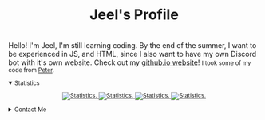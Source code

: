 <p align="center">
</p>
<div>
  <p align="center">
    <h1 align="center" >Jeel's Profile</h1>
    <br>
    <div align="left">
   Hello! I'm Jeel, I'm still learning coding. By the end of the summer, I want to be experienced in JS, and HTML, since I also want to have my own Discord bot with it's own website. Check out my <a href="https://kingcharaf99.github.io">github.io website</a>! <small>I took some of my code from <a href="https://github.com/peterhanania">Peter</a>.
    </div>
  </p>
  
 
  </div>

<details style="cursor: pointer;" open>
  <summary>Statistics</summary>
<p align=center>
<a href="https://github.com/kingcharaf99">
  <img align="center" src="https://github-readme-stats.vercel.app/api?username=kingcharaf99&show_icons=true&include_all_commits=true&show_icons=true&title_color=ff0000&icon_color=11ff00&text_color=ffff00&bg_color=000000" alt="Statistics." />
  <img align="center" src="https://github-readme-stats.vercel.app/api/top-langs/?username=kingcharaf99&show_icons=true&show_icons=true&title_color=ff0000&icon_color=11ff00&text_color=ffff00&bg_color=000000&hide_border=true" alt="Statistics." />
  <img align="center" src="https://lanyard-profile-readme.vercel.app/api/587391668949483545?theme=dark&bg=000000&hideDiscrim=true&borderRadius=0px&animated=true" alt="Statistics." />
  <img align="center" src="https://spotify-recently-played-readme.vercel.app/api?user=kingcharaf99" alt="Statistics." />
</a>
</p>
</details>

<details style="cursor: pointer;">
  <summary style="margin-bottom: 3px">Contact Me</summary>
       <img src="https://i.imgur.com/4Z40Dsg.jpg" width="19px " style="text-align:center" align="center">
       <a href="mailto:businessemail.jc@gmail.com">My Email.</a>
  <br>
    
</details>


<!-- <p align="center" style="text-align: center; font-size:10px">I used '<a href="https://github.com/anuraghazra/github-readme-stats">github-readme-stats</a>' for the stats</p> -->
</div>
